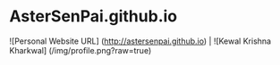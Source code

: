 AsterSenPai.github.io
=====================

![Personal Website URL] (http://astersenpai.github.io) | 
![Kewal Krishna Kharkwal] (/img/profile.png?raw=true)
